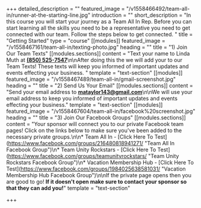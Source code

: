 +++
detailed_description = ""
featured_image = "/v1558466492/team-all-in/runner-at-the-starting-line.jpg"
introduction = ""
short_description = "In this course you will start your journey as a Team All In Rep. Before you can start learning all the skills you need to be a representative you need to get connected with our team. Follow the steps below to get connected. "
title = "Getting Started"
type = "course"
[[modules]]
featured_image = "/v1558467161/team-all-in/texting-photo.jpg"
heading = ""
title = "1) Join Our Team Texts"
[[modules.sections]]
content = "Text your name to Linda Muth at [**(850) 525-7547**](tel:8505257547)\n\nAfter doing this the we will add your to our Team Texts! These texts will keep you informed of important updates and events effecting your business. "
template = "text-section"
[[modules]]
featured_image = "/v1558467489/team-all-in/gmail-screenshot.jpg"
heading = ""
title = "2) Send Us Your Email"
[[modules.sections]]
content = "Send your email address to [**mataylor143@gmail.com**](mailto:mataylor143@gmail.com)​​\n\nWe will use your email address to keep you informed of important updates and events effecting your business."
template = "text-section"
[[modules]]
featured_image = "/v1558467604/team-all-in/facebook%20screenshot.jpg"
heading = ""
title = "3) Join Our Facebook Groups"
[[modules.sections]]
content = "Your sponsor will connect you to our private Facebook team pages! Click on the links below to make sure you've been added to the necessary private groups.\n\n* Team All In - [Click Here To Test](https://www.facebook.com/groups/216480818941271/ \"Team All In Facebook Group\")\n* Team Unity Rockstars - [Click Here To Test](https://www.facebook.com/groups/teamunityrockstars/ \"Team Unity Rockstars Facebook Group\")\n* Vacation Membership Hub - [Click Here To Test](https://www.facebook.com/groups/1984025638581031/ \"Vacation Membership Hub Facebook Group\")\n\nIf the private page opens then you are good to go! **If it doesn't open make sure to contact your sponsor so that they can add you!**"
template = "text-section"

+++

